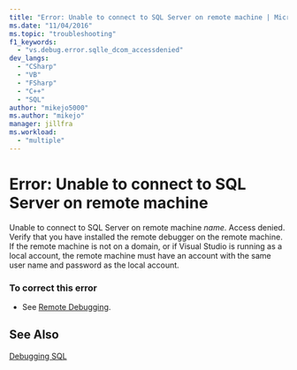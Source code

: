 ```yaml
---
title: "Error: Unable to connect to SQL Server on remote machine | Microsoft Docs"
ms.date: "11/04/2016"
ms.topic: "troubleshooting"
f1_keywords: 
  - "vs.debug.error.sqlle_dcom_accessdenied"
dev_langs: 
  - "CSharp"
  - "VB"
  - "FSharp"
  - "C++"
  - "SQL"
author: "mikejo5000"
ms.author: "mikejo"
manager: jillfra
ms.workload: 
  - "multiple"
---
```

# Error: Unable to connect to SQL Server on remote machine
Unable to connect to SQL Server on remote machine *name*. Access denied. Verify that you have installed the remote debugger on the remote machine. If the remote machine is not on a domain, or if Visual Studio is running as a local account, the remote machine must have an account with the same user name and password as the local account.  
  
### To correct this error  
  
-   See [Remote Debugging](../debugger/remote-debugging.md).  
  
## See Also  
 [Debugging SQL](/previous-versions/visualstudio/visual-studio-2010/zefbf0t6(v=vs.100))